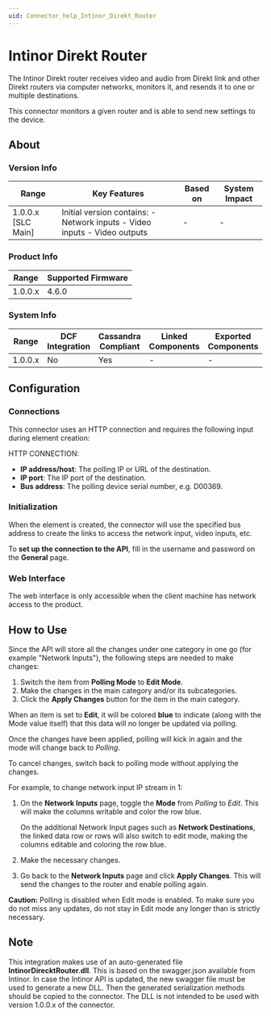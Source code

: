 ```yaml
---
uid: Connector_help_Intinor_Direkt_Router
---
```


# Intinor Direkt Router

The Intinor Direkt router receives video and audio from Direkt link and other Direkt routers via computer networks, monitors it, and resends it to one or multiple destinations.

This connector monitors a given router and is able to send new settings to the device.

## About

### Version Info

| **Range**            | **Key Features**                                                          | **Based on** | **System Impact** |
|----------------------|---------------------------------------------------------------------------|--------------|-------------------|
| 1.0.0.x \[SLC Main\] | Initial version contains: - Network inputs - Video inputs - Video outputs | \-           | \-                |

### Product Info

| **Range** | **Supported Firmware** |
|-----------|------------------------|
| 1.0.0.x   | 4.6.0                  |

### System Info

| **Range** | **DCF Integration** | **Cassandra Compliant** | **Linked Components** | **Exported Components** |
|-----------|---------------------|-------------------------|-----------------------|-------------------------|
| 1.0.0.x   | No                  | Yes                     | \-                    | \-                      |

## Configuration

### Connections

This connector uses an HTTP connection and requires the following input during element creation:

HTTP CONNECTION:

- **IP address/host**: The polling IP or URL of the destination.
- **IP port**: The IP port of the destination.
- **Bus address**: The polling device serial number, e.g. D00369.

### Initialization

When the element is created, the connector will use the specified bus address to create the links to access the network input, video inputs, etc.

To **set up the connection to the API**, fill in the username and password on the **General** page.

### Web Interface

The web interface is only accessible when the client machine has network access to the product.

## How to Use

Since the API will store all the changes under one category in one go (for example "Network Inputs"), the following steps are needed to make changes:

1. Switch the item from **Polling Mode** to **Edit Mode**.
1. Make the changes in the main category and/or its subcategories.
1. Click the **Apply Changes** button for the item in the main category.

When an item is set to **Edit**, it will be colored **blue** to indicate (along with the Mode value itself) that this data will no longer be updated via polling.

Once the changes have been applied, polling will kick in again and the mode will change back to *Polling*.

To cancel changes, switch back to polling mode without applying the changes.

For example, to change network input IP stream in 1:

1. On the **Network Inputs** page, toggle the **Mode** from *Polling* to *Edit*. This will make the columns writable and color the row blue.

   On the additional Network Input pages such as **Network Destinations**, the linked data row or rows will also switch to edit mode, making the columns editable and coloring the row blue.

1. Make the necessary changes.

1. Go back to the **Network Inputs** page and click **Apply Changes**. This will send the changes to the router and enable polling again.

**Caution:** Polling is disabled when Edit mode is enabled. To make sure you do not miss any updates, do not stay in Edit mode any longer than is strictly necessary.

## Note

This integration makes use of an auto-generated file **IntinorDirecktRouter.dll**. This is based on the swagger.json available from Intinor. In case the Intinor API is updated, the new swagger file must be used to generate a new DLL. Then the generated serialization methods should be copied to the connector. The DLL is not intended to be used with version 1.0.0.x of the connector.
